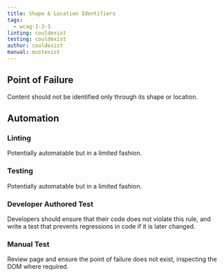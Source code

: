 ```yaml
---
title: Shape & Location Identifiers
tags: 
  - wcag-1-3-3
linting: couldexist
testing: couldexist
author: couldexist
manual: mustexist
---
```


## Point of Failure
Content should not be identified only through its shape or location.

## Automation

### Linting
Potentially automatable but in a limited fashion. 

### Testing
Potentially automatable but in a limited fashion. 

### Developer Authored Test
Developers should ensure that their code does not violate this rule, and write a test that prevents regressions in code if it is later changed.

### Manual Test
Review page and ensure the point of failure does not exist, inspecting the DOM where required.